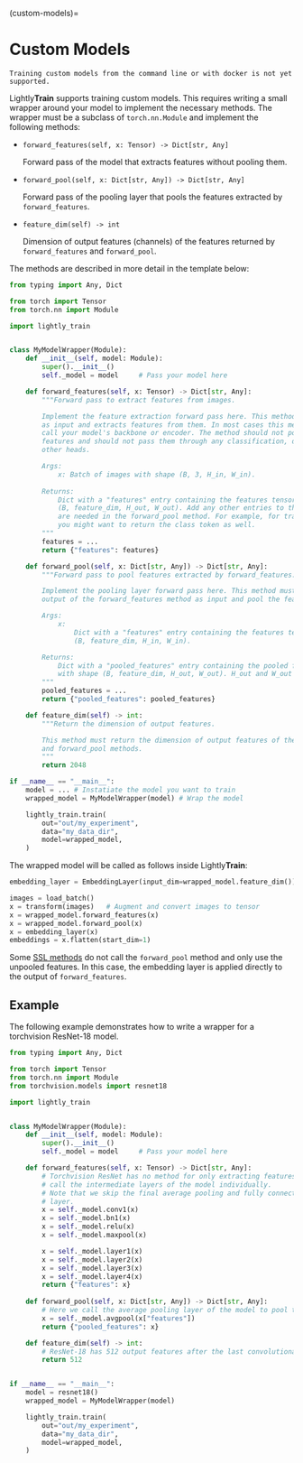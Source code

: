 (custom-models)=

# Custom Models

```{note}
Training custom models from the command line or with docker is not yet supported.
```

Lightly**Train** supports training custom models. This requires writing a small wrapper
around your model to implement the necessary methods. The wrapper must be a subclass
of `torch.nn.Module` and implement the following methods:

- `forward_features(self, x: Tensor) -> Dict[str, Any]`

  Forward pass of the model that extracts features without pooling them.

- `forward_pool(self, x: Dict[str, Any]) -> Dict[str, Any]`

  Forward pass of the pooling layer that pools the features extracted by
  `forward_features`.

- `feature_dim(self) -> int`

  Dimension of output features (channels) of the features returned by `forward_features`
  and `forward_pool`.

The methods are described in more detail in the template below:

```python
from typing import Any, Dict

from torch import Tensor
from torch.nn import Module

import lightly_train


class MyModelWrapper(Module):
    def __init__(self, model: Module):
        super().__init__()
        self._model = model     # Pass your model here

    def forward_features(self, x: Tensor) -> Dict[str, Any]:
        """Forward pass to extract features from images.

        Implement the feature extraction forward pass here. This method takes images
        as input and extracts features from them. In most cases this method should
        call your model's backbone or encoder. The method should not pool the final
        features and should not pass them through any classification, detection, or
        other heads.

        Args:
            x: Batch of images with shape (B, 3, H_in, W_in).
        
        Returns:
            Dict with a "features" entry containing the features tensor with shape
            (B, feature_dim, H_out, W_out). Add any other entries to the dict if they
            are needed in the forward_pool method. For example, for transformer models
            you might want to return the class token as well.
        """
        features = ...
        return {"features": features}

    def forward_pool(self, x: Dict[str, Any]) -> Dict[str, Any]:
        """Forward pass to pool features extracted by forward_features.

        Implement the pooling layer forward pass here. This method must take the
        output of the forward_features method as input and pool the features.

        Args:
            x: 
                Dict with a "features" entry containing the features tensor with shape
                (B, feature_dim, H_in, W_in).

        Returns:
            Dict with a "pooled_features" entry containing the pooled features tensor
            with shape (B, feature_dim, H_out, W_out). H_out and W_out are usually 1.
        """
        pooled_features = ...
        return {"pooled_features": pooled_features}

    def feature_dim(self) -> int:
        """Return the dimension of output features.

        This method must return the dimension of output features of the forward_features
        and forward_pool methods.
        """
        return 2048

if __name__ == "__main__":
    model = ... # Instatiate the model you want to train
    wrapped_model = MyModelWrapper(model) # Wrap the model

    lightly_train.train(
        out="out/my_experiment",
        data="my_data_dir",
        model=wrapped_model,
    )
```

The wrapped model will be called as follows inside Lightly**Train**:

```python skip_ruff
embedding_layer = EmbeddingLayer(input_dim=wrapped_model.feature_dim())

images = load_batch()
x = transform(images)   # Augment and convert images to tensor
x = wrapped_model.forward_features(x)
x = wrapped_model.forward_pool(x)
x = embedding_layer(x)
embeddings = x.flatten(start_dim=1)
```

Some [SSL methods](#methods) do not call the `forward_pool` method and
only use the unpooled features. In this case, the embedding layer is applied directly to
the output of `forward_features`.

## Example

The following example demonstrates how to write a wrapper for a torchvision ResNet-18
model.

```python
from typing import Any, Dict

from torch import Tensor
from torch.nn import Module
from torchvision.models import resnet18

import lightly_train


class MyModelWrapper(Module):
    def __init__(self, model: Module):
        super().__init__()
        self._model = model     # Pass your model here

    def forward_features(self, x: Tensor) -> Dict[str, Any]:
        # Torchvision ResNet has no method for only extracting features. We have to
        # call the intermediate layers of the model individually.
        # Note that we skip the final average pooling and fully connected classification
        # layer.
        x = self._model.conv1(x)
        x = self._model.bn1(x)
        x = self._model.relu(x)
        x = self._model.maxpool(x)

        x = self._model.layer1(x)
        x = self._model.layer2(x)
        x = self._model.layer3(x)
        x = self._model.layer4(x)
        return {"features": x}
    
    def forward_pool(self, x: Dict[str, Any]) -> Dict[str, Any]:
        # Here we call the average pooling layer of the model to pool the features.
        x = self._model.avgpool(x["features"])
        return {"pooled_features": x}

    def feature_dim(self) -> int:
        # ResNet-18 has 512 output features after the last convolutional layer.
        return 512


if __name__ == "__main__":
    model = resnet18()
    wrapped_model = MyModelWrapper(model)

    lightly_train.train(
        out="out/my_experiment",
        data="my_data_dir",
        model=wrapped_model,
    )
```
